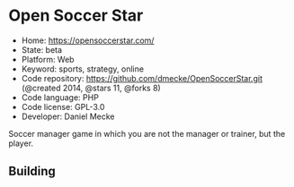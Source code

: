 # Open Soccer Star

- Home: https://opensoccerstar.com/
- State: beta
- Platform: Web
- Keyword: sports, strategy, online
- Code repository: https://github.com/dmecke/OpenSoccerStar.git (@created 2014, @stars 11, @forks 8)
- Code language: PHP
- Code license: GPL-3.0
- Developer: Daniel Mecke

Soccer manager game in which you are not the manager or trainer, but the player.

## Building

